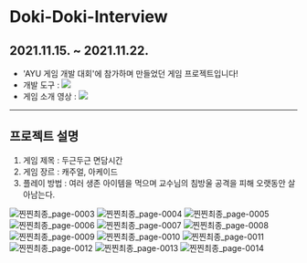 # Doki-Doki-Interview

## 2021.11.15. ~ 2021.11.22.
* 'AYU 게임 개발 대회'에 참가하며 만들었던 게임 프로젝트입니다!
* 개발 도구 : <img src="https://img.shields.io/badge/Unity-000000?style=flat-square&logo=unity&logoColor=white"/>
* 게임 소개 영상 : <img src="https://img.shields.io/badge/Youtube-FF0000?style=flat-square&logo=youtube&logoColor=white&url=https://www.youtube.com/watch?v=diWq5zJnJVI"/>

---
## 프로젝트 설명
1. 게임 제목 : 두근두근 면담시간
2. 게임 장르 : 캐주얼, 아케이드
3. 플레이 방법 : 여러 생존 아이템을 먹으며 교수님의 침방울 공격을 피해 오랫동안 살아남는다.


![찐찐최종_page-0003](https://user-images.githubusercontent.com/67156494/143377248-14351d33-3108-46cc-a7ff-e35d1f26ac22.jpg)
![찐찐최종_page-0004](https://user-images.githubusercontent.com/67156494/143377253-65d4f2b5-bb85-4881-8992-61725bb5ee45.jpg)
![찐찐최종_page-0005](https://user-images.githubusercontent.com/67156494/143377255-930c4d87-2007-4244-a752-3709d24d626a.jpg)
![찐찐최종_page-0006](https://user-images.githubusercontent.com/67156494/143377257-edd1b5c7-b49d-4975-9eac-1296887d8d13.jpg)
![찐찐최종_page-0007](https://user-images.githubusercontent.com/67156494/143377258-e0666495-eeb2-4d15-a8cf-261726440a1e.jpg)
![찐찐최종_page-0008](https://user-images.githubusercontent.com/67156494/143377260-178f9f46-62dd-4589-b585-c43245075f37.jpg)
![찐찐최종_page-0009](https://user-images.githubusercontent.com/67156494/143377261-ee83bcf0-b2a0-45c7-a728-7eb4902000fe.jpg)
![찐찐최종_page-0010](https://user-images.githubusercontent.com/67156494/143377263-d8cf648a-5b01-4448-a71b-db2d9fa8e062.jpg)
![찐찐최종_page-0011](https://user-images.githubusercontent.com/67156494/143377265-c9f79432-4add-429c-b927-55c25b59cafb.jpg)
![찐찐최종_page-0012](https://user-images.githubusercontent.com/67156494/143377266-109ac68a-3cc7-457d-bf98-4d2f21d790c8.jpg)
![찐찐최종_page-0013](https://user-images.githubusercontent.com/67156494/143377267-b8839562-59bd-49ca-acac-51827fc43755.jpg)
![찐찐최종_page-0014](https://user-images.githubusercontent.com/67156494/143377269-9cd623f2-d9f6-4f7e-996a-0d6cf83a538c.jpg)
